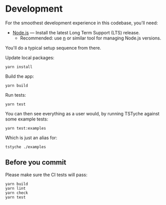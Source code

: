 # Development

For the smoothest development experience in this codebase, you'll need:

- [Node.js] — Install the latest Long Term Support (LTS) release.
  - Recommended: use [n] or similar tool for managing Node.js versions.

You'll do a typical setup sequence from there.

Update local packages:

```shell
yarn install
```

Build the app:

```shell
yarn build
```

Run tests:

```shell
yarn test
```

You can then see everything as a user would, by running TSTyche against some example tests:

```shell
yarn test:examples
```

Which is just an alias for:

```shell
tstyche ./examples
```

## Before you commit

Please make sure the CI tests will pass:

```shell
yarn build
yarn lint
yarn check
yarn test
```

[Node.js]: https://nodejs.org
[n]: https://github.com/tj/n
